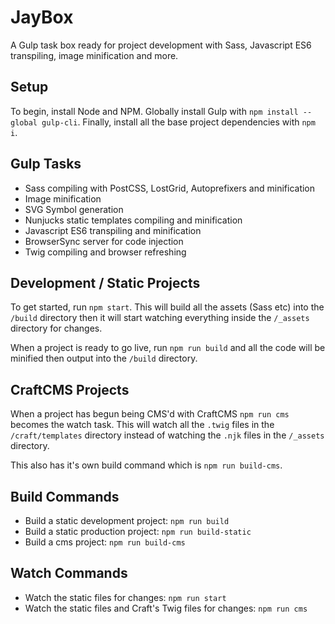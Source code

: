# JayBox
A Gulp task box ready for project development with Sass, Javascript ES6 transpiling, image minification and more.

## Setup
To begin, install Node and NPM.
Globally install Gulp with `npm install --global gulp-cli`.
Finally, install all the base project dependencies with `npm i`.

## Gulp Tasks
- Sass compiling with PostCSS, LostGrid, Autoprefixers and minification 
- Image minification
- SVG Symbol generation
- Nunjucks static templates compiling and minification
- Javascript ES6 transpiling and minification
- BrowserSync server for code injection
- Twig compiling and browser refreshing

## Development / Static Projects
To get started, run `npm start`. This will build all the assets (Sass etc) into the `/build` directory then it will start watching everything inside the `/_assets` directory for changes.

When a project is ready to go live, run `npm run build` and all the code will be minified then output into the `/build` directory.

## CraftCMS Projects
When a project has begun being CMS'd with CraftCMS `npm run cms` becomes the watch task. This will watch all the `.twig` files in the `/craft/templates` directory instead of watching the `.njk` files in the `/_assets` directory.

This also has it's own build command which is `npm run build-cms`.

## Build Commands
- Build a static development project: `npm run build`
- Build a static production project: `npm run build-static`
- Build a cms project: `npm run build-cms`

## Watch Commands
- Watch the static files for changes: `npm run start`
- Watch the static files and Craft's Twig files for changes: `npm run cms`